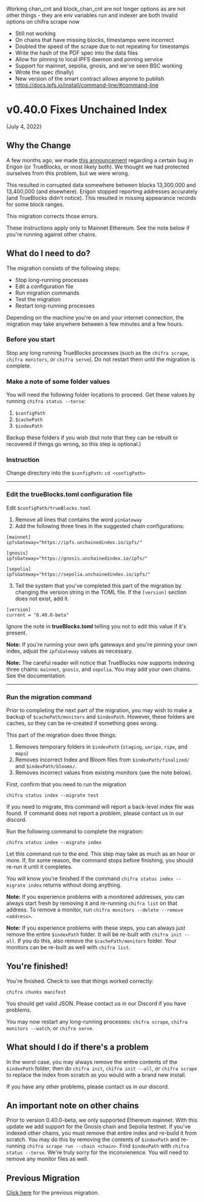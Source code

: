 Working
chan_cnt and block_chan_cnt are not longer options as are not other things - they are env variables
run and indexer are both invalid options on chifra scrape now


- Still not working 
- On chains that have missing blocks, timestamps were incorrect 
- Doubled the speed of the scrape due to not repeating for timestamps 
- Write the hash of the PDF spec into the data files 
- Allow for pinning to local IPFS daemon and pinning service 
- Support for mainnet, sepolia, gnosis, and we've seen BSC working 
- Wrote the spec (finally) 
- New version of the smart contract allows anyone to publish 
- https://docs.ipfs.io/install/command-line/#command-line

# v0.40.0 Fixes Unchained Index

(July 4, 2022)

## Why the Change

A few months ago, we made [this announcement](https://discord.com/channels/570963863428661248/904527518948806686/955114745369854044)
regarding a certain bug in Erigon (or TrueBlocks, or most likely both). We thought we had protected ourselves from this problem,
but we were wrong.

This resulted in corrupted data somewhere between blocks 13,300,000 and 13,400,000 (and elsewhere).  Erigon stopped
reporting addresses accurately (and TrueBlocks didn't notice). This resulted in missing appearance records for
some block ranges.

This migration corrects those errors.

These instructions apply only to Mainnet Ethereum. See the note below if you're running against other chains.

## What do I need to do?

The migration consists of the following steps:

- Stop long-running processes
- Edit a configuration file
- Run migration commands
- Test the migration
- Restart long-running processes

Depending on the machine you're on and your internet connection, the migration may take anywhere between a few minutes and a few hours.

### Before you start

Stop any long running TrueBlocks processes (such as the `chifra scrape`, `chifra monitors`, or `chifra serve`). Do not restart them until the migration is complete.

### Make a note of some folder values

You will need the following folder locations to proceed. Get these values by running `chifra status --terse`:

1. `$configPath`
2. `$cachePath`
3. `$indexPath`

Backup these folders if you wish (but note that they can be rebuilt or recovered if things go wrong, so this step is optional.)

### Instruction

Change directory into the `$configPath`: `cd <configPath>`

----
### Edit the trueBlocks.toml configuration file

Edit `$configPath/trueBlocks.toml`

1. Remove all lines that contains the word `pinGateway`
2. Add the following three lines in the suggested chain configurations:

```[toml]
[mainnet]
ipfsGateway="https://ipfs.unchainedindex.io/ipfs/"

[gnosis]
ipfsGateway="https://gnosis.unchainedindex.io/ipfs/"

[sepolia]
ipfsGateway="https://sepolia.unchainedindex.io/ipfs/"
```

3. Tell the system that you've completed this part of the migration by changing the version string in the TOML file. If the `[version]` section does not exist, add it.

```[toml]
[version]
current = "0.40.0-beta"
```

Ignore the note in **trueBlocks.toml** telling you not to edit this value if it's present.

**Note:** If you're running your own ipfs gateways and you're pinning your own index, adjust the `ipfsGateway` values as necessary.

**Note:** The careful reader will notice that TrueBlocks now supports indexing three chains: `mainnet`, `gnosis`, and `sepolia`. You may add your own chains. See the documentation.

----
### Run the migration command

Prior to completing the next part of the migration, you may wish to make a backup of `$cachePath/monitors` and `$indexPath`. However, these folders are caches, so they can be re-created if something goes wrong.

This part of the migration does three things:

1. Removes temporary folders in `$indexPath` (`staging`, `unripe`, `ripe`, and `maps`)
2. Removes incorrect Index and Bloom files from `$indexPath/finalized/` and `$indexPath/blooms/`.
3. Removes incorrect values from existing monitors (see the note below).

First, confirm that you need to run the migration

```[bash]
chifra status index --migrate test
```

If you need to migrate, this command will report a back-level index file was found. If command does not report a problem, please contact us in our discord.

Run the following command to complete the migration:

```[bash]
chifra status index --migrate index
```

Let this command run to the end. This step may take as much as an hour or more. If, for some reason, the command stops before finishing, you should re-run it until it completes.

You will know you're finished if the command `chifra status index --migrate index` returns without doing anything.

**Note:** If you experience problems with a monitored addresses, you can always start fresh by removing it and re-running `chifra list` on that address. To remove a monitor, run `chifra monitors --delete --remove <address>`. 

**Note:** If you experience problems with these steps, you can always just remove the entire `$indexPath` folder. It will be re-built with `chifra init --all`. If you do this, also remove the `$cachePath/monitors` folder. Your monitors can be re-built as well with `chifra list`.

## You're finished!

You're finished. Check to see that things worked correctly:

```[bash]
chifra chunks manifest
```

You should get valid JSON. Please contact us in our Discord if you have problems.

You may now restart any long-running processes: `chifra scrape`, `chifra monitors --watch`, or `chifra serve`.

## What should I do if there's a problem

In the worst case, you may always remove the entire contents of the `$indexPath` folder, then do `chifra init`, `chifra init --all`, or `chifra scrape` to replace the index from scratch as you would with a brand new install.

If you have any other problems, please contact us in our discord.

## An important note on other chains

Prior to version 0.40.0-beta, we only supported Ethereum mainnet. With this update we add support for the Gnosis chain and Sepolia testnet. If you've indexed other chains, you must remove that entire index and re-build it from scratch. You may do this by removing the contents of `$indexPath` and re-running `chifra scrape run --chain <chain>`. Find `$indexPath` with `chifra status --terse`. We're truly sorry for the inconvienence. You will need to remove any monitor files as well.

## Previous Migration

[Click here](./README-v0.30.0.md) for the previous migration.

